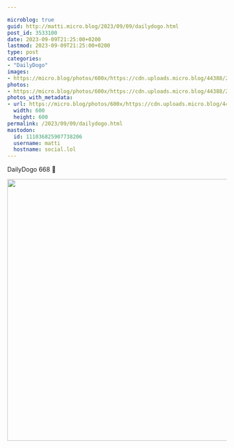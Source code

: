 ```yaml
---

microblog: true
guid: http://matti.micro.blog/2023/09/09/dailydogo.html
post_id: 3533100
date: 2023-09-09T21:25:00+0200
lastmod: 2023-09-09T21:25:00+0200
type: post
categories:
- "DailyDogo"
images:
- https://micro.blog/photos/600x/https://cdn.uploads.micro.blog/44388/2023/a6009ef911a44235bb4549263690e52b.jpg
photos:
- https://micro.blog/photos/600x/https://cdn.uploads.micro.blog/44388/2023/a6009ef911a44235bb4549263690e52b.jpg
photos_with_metadata:
- url: https://micro.blog/photos/600x/https://cdn.uploads.micro.blog/44388/2023/a6009ef911a44235bb4549263690e52b.jpg
  width: 600
  height: 600
permalink: /2023/09/09/dailydogo.html
mastodon:
  id: 111036825907738206
  username: matti
  hostname: social.lol
---
```

DailyDogo 668 🐶

<img src="https://micro.blog/photos/600x/https://blog.martin-haehnel.de/uploads/2023/a6009ef911a44235bb4549263690e52b.jpg" width="600" height="600" alt="" />
